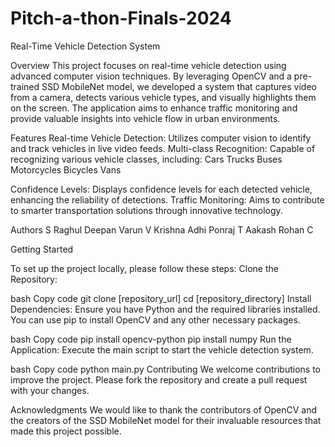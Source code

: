 # Pitch-a-thon-Finals-2024

Real-Time Vehicle Detection System

Overview
This project focuses on real-time vehicle detection using advanced computer vision techniques. By leveraging OpenCV and a pre-trained SSD MobileNet model, we developed a system that captures video from a camera, detects various vehicle types, and visually highlights them on the screen. The application aims to enhance traffic monitoring and provide valuable insights into vehicle flow in urban environments.

Features
Real-time Vehicle Detection: Utilizes computer vision to identify and track vehicles in live video feeds.
Multi-class Recognition: Capable of recognizing various vehicle classes, including:
Cars
Trucks
Buses
Motorcycles
Bicycles
Vans

Confidence Levels: Displays confidence levels for each detected vehicle, enhancing the reliability of detections.
Traffic Monitoring: Aims to contribute to smarter transportation solutions through innovative technology.

Authors
S Raghul Deepan
Varun V Krishna
Adhi Ponraj
T Aakash
Rohan C

Getting Started

To set up the project locally, please follow these steps:
Clone the Repository:

bash
Copy code
git clone [repository_url]
cd [repository_directory]
Install Dependencies: Ensure you have Python and the required libraries installed. You can use pip to install OpenCV and any other necessary packages.

bash
Copy code
pip install opencv-python
pip install numpy
Run the Application: Execute the main script to start the vehicle detection system.

bash
Copy code
python main.py
Contributing
We welcome contributions to improve the project. Please fork the repository and create a pull request with your changes.

Acknowledgments
We would like to thank the contributors of OpenCV and the creators of the SSD MobileNet model for their invaluable resources that made this project possible.
